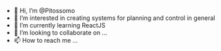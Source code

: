 - 👋 Hi, I’m @Pitossomo
- 👀 I’m interested in creating systems for planning and control in general
- 🌱 I’m currently learning ReactJS
- 💞️ I’m looking to collaborate on ...
- 📫 How to reach me ...

<!---
Pitossomo/Pitossomo is a ✨ special ✨ repository because its `README.md` (this file) appears on your GitHub profile.
You can click the Preview link to take a look at your changes.
--->
